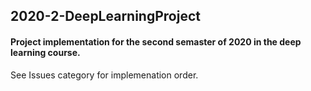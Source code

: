 ## 2020-2-DeepLearningProject   
#### Project implementation for the second semaster of 2020 in the deep learning course.<br>
See Issues category for implemenation order.
